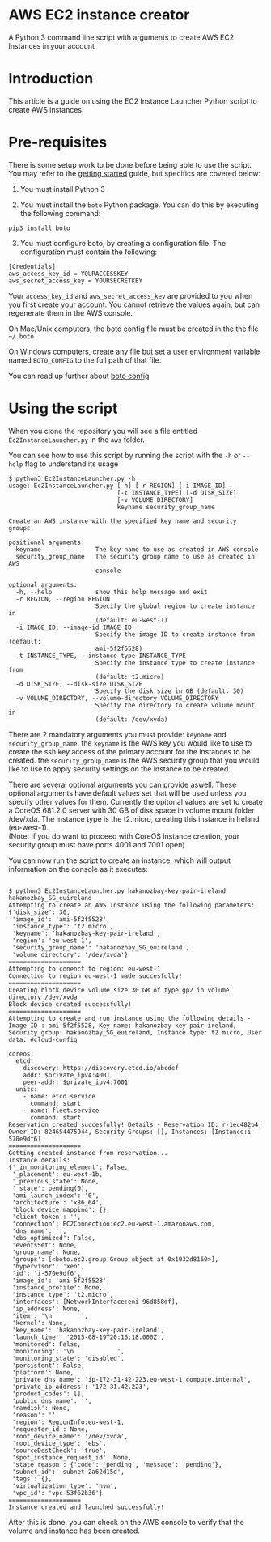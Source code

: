 # AWS EC2 instance creator
A Python 3 command line script with arguments to create AWS EC2 Instances in your account

# Introduction

This article is a guide on using the EC2 Instance Launcher Python script to create AWS instances. 

# Pre-requisites

There is some setup work to be done before being able to use the script. You may refer to the [getting started][] guide, but specifics are covered below:

1) You must install Python 3

2) You must install the ```boto``` Python package. You can do this by executing the following command:

```
pip3 install boto
```

3) You must configure boto, by creating a configuration file. The configuration must contain the following:

```
[Credentials]
aws_access_key_id = YOURACCESSKEY
aws_secret_access_key = YOURSECRETKEY
```

Your ```access_key_id``` and ```aws_secret_access_key``` are provided to you when you first create your account. You cannot retrieve the values again, but can regenerate them in the AWS console.

On Mac/Unix computers, the boto config file must be created in the the file ```~/.boto```

On Windows computers, create any file but set a user environment variable named ```BOTO_CONFIG``` to the full path of that file.

You can read up further about [boto config][]

# Using the script

When you clone the repository you will see a file entitled ```Ec2InstanceLauncher.py``` in the ```aws``` folder.

You can see how to use this script by running the script with the ```-h``` or ```--help``` flag to understand its usage

```
$ python3 Ec2InstanceLauncher.py -h
usage: Ec2InstanceLauncher.py [-h] [-r REGION] [-i IMAGE_ID]
                              [-t INSTANCE_TYPE] [-d DISK_SIZE]
                              [-v VOLUME_DIRECTORY]
                              keyname security_group_name

Create an AWS instance with the specified key name and security groups.

positional arguments:
  keyname               The key name to use as created in AWS console
  security_group_name   The security group name to use as created in AWS
                        console

optional arguments:
  -h, --help            show this help message and exit
  -r REGION, --region REGION
                        Specify the global region to create instance in
                        (default: eu-west-1)
  -i IMAGE_ID, --image-id IMAGE_ID
                        Specify the image ID to create instance from (default:
                        ami-5f2f5528)
  -t INSTANCE_TYPE, --instance-type INSTANCE_TYPE
                        Specify the instance type to create instance from
                        (default: t2.micro)
  -d DISK_SIZE, --disk-size DISK_SIZE
                        Specify the disk size in GB (default: 30)
  -v VOLUME_DIRECTORY, --volume-directory VOLUME_DIRECTORY
                        Specify the directory to create volume mount in
                        (default: /dev/xvda)

```

There are 2 mandatory arguments you must provide: ```keyname``` and ```security_group_name```. the ```keyname``` is the AWS key you would like to use to create the ssh key access of the primary account for the instances to be created. the ```security_group_name``` is the AWS security group that you would like to use to apply security settings on the instance to be created.

There are several optional arguments you can provide aswell. These optional arguments have default values set that will be used unless you specify other values for them. Currently the opitonal values are set to create a CoreOS 681.2.0 server with 30 GB of disk space in volume mount folder /dev/xda. The instance type is the t2.micro, creating this instance in Ireland (eu-west-1).   
(Note: If you do want to proceed with CoreOS instance creation, your security group must have ports 4001 and 7001 open)

You can now run the script to create an instance, which will output information on the console as it executes:

```

$ python3 Ec2InstanceLauncher.py hakanozbay-key-pair-ireland hakanozbay_SG_euireland
Attempting to create an AWS Instance using the following parameters:
{'disk_size': 30,
 'image_id': 'ami-5f2f5528',
 'instance_type': 't2.micro',
 'keyname': 'hakanozbay-key-pair-ireland',
 'region': 'eu-west-1',
 'security_group_name': 'hakanozbay_SG_euireland',
 'volume_directory': '/dev/xvda'}
====================
Attempting to conenct to region: eu-west-1
Connection to region eu-west-1 made succesfully!
====================
Creating block device volume size 30 GB of type gp2 in volume directory /dev/xvda
Block device created successfully!
====================
Attempting to create and run instance using the following details -
Image ID : ami-5f2f5528, Key name: hakanozbay-key-pair-ireland, Security group: hakanozbay_SG_euireland, Instance type: t2.micro, User data: #cloud-config

coreos:
  etcd:
    discovery: https://discovery.etcd.io/abcdef
    addr: $private_ipv4:4001
    peer-addr: $private_ipv4:7001
  units:
    - name: etcd.service
      command: start
    - name: fleet.service
      command: start
Reservation created succesfully! Details - Reservation ID: r-1ec482b4, Owner ID: 824654475944, Security Groups: [], Instances: [Instance:i-570e9df6]
====================
Getting created instance from reservation...
Instance details:
{'_in_monitoring_element': False,
 '_placement': eu-west-1b,
 '_previous_state': None,
 '_state': pending(0),
 'ami_launch_index': '0',
 'architecture': 'x86_64',
 'block_device_mapping': {},
 'client_token': '',
 'connection': EC2Connection:ec2.eu-west-1.amazonaws.com,
 'dns_name': '',
 'ebs_optimized': False,
 'eventsSet': None,
 'group_name': None,
 'groups': [<boto.ec2.group.Group object at 0x1032d8160>],
 'hypervisor': 'xen',
 'id': 'i-570e9df6',
 'image_id': 'ami-5f2f5528',
 'instance_profile': None,
 'instance_type': 't2.micro',
 'interfaces': [NetworkInterface:eni-96d858df],
 'ip_address': None,
 'item': '\n        ',
 'kernel': None,
 'key_name': 'hakanozbay-key-pair-ireland',
 'launch_time': '2015-08-19T20:16:18.000Z',
 'monitored': False,
 'monitoring': '\n            ',
 'monitoring_state': 'disabled',
 'persistent': False,
 'platform': None,
 'private_dns_name': 'ip-172-31-42-223.eu-west-1.compute.internal',
 'private_ip_address': '172.31.42.223',
 'product_codes': [],
 'public_dns_name': '',
 'ramdisk': None,
 'reason': '',
 'region': RegionInfo:eu-west-1,
 'requester_id': None,
 'root_device_name': '/dev/xvda',
 'root_device_type': 'ebs',
 'sourceDestCheck': 'true',
 'spot_instance_request_id': None,
 'state_reason': {'code': 'pending', 'message': 'pending'},
 'subnet_id': 'subnet-2a62d15d',
 'tags': {},
 'virtualization_type': 'hvm',
 'vpc_id': 'vpc-53f62b36'}
====================
Instance created and launched successfully!

``` 

After this is done, you can check on the AWS console to verify that the volume and instance has been created.

[boto config]: http://boto.readthedocs.org/en/latest/boto_config_tut.html
[getting started]: http://boto.readthedocs.org/en/latest/getting_started.html


